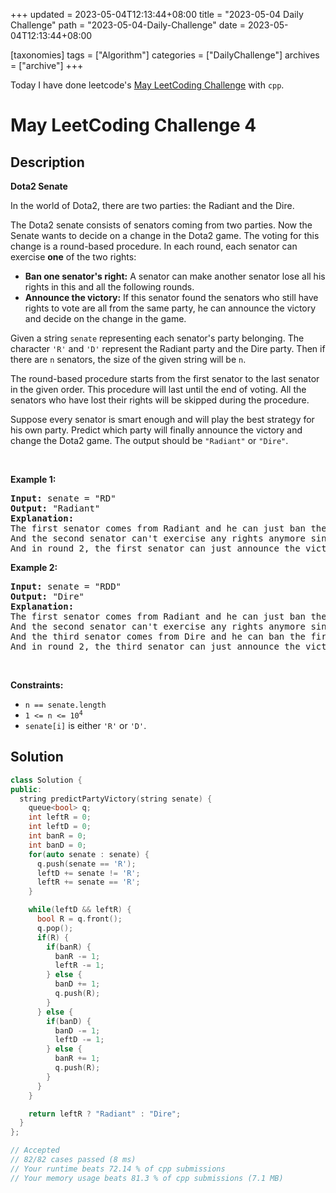 +++
updated = 2023-05-04T12:13:44+08:00
title = "2023-05-04 Daily Challenge"
path = "2023-05-04-Daily-Challenge"
date = 2023-05-04T12:13:44+08:00

[taxonomies]
tags = ["Algorithm"]
categories = ["DailyChallenge"]
archives = ["archive"]
+++

Today I have done leetcode's [May LeetCoding Challenge](https://leetcode.com/problems/dota2-senate/) with `cpp`.

<!-- more -->

# May LeetCoding Challenge 4

## Description

**Dota2 Senate**

<p>In the world of Dota2, there are two parties: the Radiant and the Dire.</p>

<p>The Dota2 senate consists of senators coming from two parties. Now the Senate wants to decide on a change in the Dota2 game. The voting for this change is a round-based procedure. In each round, each senator can exercise <strong>one</strong> of the two rights:</p>

<ul>
	<li><strong>Ban one senator&#39;s right:</strong> A senator can make another senator lose all his rights in this and all the following rounds.</li>
	<li><strong>Announce the victory:</strong> If this senator found the senators who still have rights to vote are all from the same party, he can announce the victory and decide on the change in the game.</li>
</ul>

<p>Given a string <code>senate</code> representing each senator&#39;s party belonging. The character <code>&#39;R&#39;</code> and <code>&#39;D&#39;</code> represent the Radiant party and the Dire party. Then if there are <code>n</code> senators, the size of the given string will be <code>n</code>.</p>

<p>The round-based procedure starts from the first senator to the last senator in the given order. This procedure will last until the end of voting. All the senators who have lost their rights will be skipped during the procedure.</p>

<p>Suppose every senator is smart enough and will play the best strategy for his own party. Predict which party will finally announce the victory and change the Dota2 game. The output should be <code>&quot;Radiant&quot;</code> or <code>&quot;Dire&quot;</code>.</p>

<p>&nbsp;</p>
<p><strong class="example">Example 1:</strong></p>

<pre>
<strong>Input:</strong> senate = &quot;RD&quot;
<strong>Output:</strong> &quot;Radiant&quot;
<strong>Explanation:</strong> 
The first senator comes from Radiant and he can just ban the next senator&#39;s right in round 1. 
And the second senator can&#39;t exercise any rights anymore since his right has been banned. 
And in round 2, the first senator can just announce the victory since he is the only guy in the senate who can vote.
</pre>

<p><strong class="example">Example 2:</strong></p>

<pre>
<strong>Input:</strong> senate = &quot;RDD&quot;
<strong>Output:</strong> &quot;Dire&quot;
<strong>Explanation:</strong> 
The first senator comes from Radiant and he can just ban the next senator&#39;s right in round 1. 
And the second senator can&#39;t exercise any rights anymore since his right has been banned. 
And the third senator comes from Dire and he can ban the first senator&#39;s right in round 1. 
And in round 2, the third senator can just announce the victory since he is the only guy in the senate who can vote.
</pre>

<p>&nbsp;</p>
<p><strong>Constraints:</strong></p>

<ul>
	<li><code>n == senate.length</code></li>
	<li><code>1 &lt;= n &lt;= 10<sup>4</sup></code></li>
	<li><code>senate[i]</code> is either <code>&#39;R&#39;</code> or <code>&#39;D&#39;</code>.</li>
</ul>


## Solution

``` cpp
class Solution {
public:
  string predictPartyVictory(string senate) {
    queue<bool> q;
    int leftR = 0;
    int leftD = 0;
    int banR = 0;
    int banD = 0;
    for(auto senate : senate) {
      q.push(senate == 'R');
      leftD += senate != 'R';
      leftR += senate == 'R';
    }

    while(leftD && leftR) {
      bool R = q.front();
      q.pop();
      if(R) {
        if(banR) {
          banR -= 1;
          leftR -= 1;
        } else {
          banD += 1;
          q.push(R);
        }
      } else {
        if(banD) {
          banD -= 1;
          leftD -= 1;
        } else {
          banR += 1;
          q.push(R);
        }
      }
    }

    return leftR ? "Radiant" : "Dire";
  }
};

// Accepted
// 82/82 cases passed (8 ms)
// Your runtime beats 72.14 % of cpp submissions
// Your memory usage beats 81.3 % of cpp submissions (7.1 MB)
```
